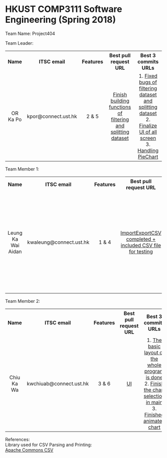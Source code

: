 # HKUST COMP3111 Software Engineering (Spring 2018)

Team Name: Project404

Team Leader:
<table>
	<tr>
	    <th>Name</th>
	    <th>ITSC email</th>
	    <th>Features</th>
	    <th>Best pull request URL</th>
	    <th>Best 3 commits URLs</th>
	</tr>
	<tr>
		<td align="center" valign="middle">OR Ka Po</td>
		<td align="center" valign="middle">kpor@connect.ust.hk</td>
		<td align="center" valign="middle">2 & 5</td>
		<td align="center" valign="middle"><a href=https://github.com/orkapodavid/Project404/pull/20>Finish building functions of filtering and splitting dataset</a></td>
		<td align="center" valign="middle">
		1. <a href=https://github.com/orkapodavid/Project404/commit/6312862c6ab161ae21c41de36dbf81c0a0aaf75d>Fixed bugs of filtering dataset and splitting dataset</a> <br/> 
		2. <a href=https://github.com/orkapodavid/Project404/commit/d0091d684aceb73e7b3fb76361e7438adce6ce0f>Finalize UI of all screen</a>  <br/> 
		3. <a href=https://github.com/orkapodavid/Project404/commit/99d0e9a3e4c993185c04baa01f77e4cdc0a8c395>Handling PieChart</a>  </td>
	</tr>
</table>

Team Member 1:
<table>
	<tr>
	    <th>Name</th>
	    <th>ITSC email</th>
	    <th>Features</th>
	    <th>Best pull request URL</th>
	    <th>Best 3 commits URLs</th>
	</tr>
	<tr>
		<td align="center" valign="middle">Leung Ka Wai Aidan</td>
		<td align="center" valign="middle">kwaleung@connect.ust.hk</td>
		<td align="center" valign="middle">1 & 4</td>
		<td align="center" valign="middle"><a href=https://github.com/orkapodavid/Project404/pull/8>ImportExportCSV completed + included CSV file for testing</a></td>
		<td align="center" valign="middle">
		1. <a href=https://github.com/orkapodavid/Project404/commit/04d0194f966cbbe4191632a540a0be35fa6fe2b5>Implemented Save and Load functions</a> <br/> 
		2. <a href=https://github.com/orkapodavid/Project404/commit/46be235aef10875964b476c2fb9aba5b6d961531>Added EnvironmentParams class for better separation between data and methods</a>  <br/> 
		3. <a href=https://github.com/orkapodavid/Project404/commit/75715e3d82089bff1301de3833dc38374e4750c6>Modified save and load function structures, completed test cases for Environment and Environment Parameters</a>  </td>
	</tr>
</table>

Team Member 2:
<table>
	<tr>
	    <th>Name</th>
	    <th>ITSC email</th>
	    <th>Features</th>
	    <th>Best pull request URL</th>
	    <th>Best 3 commits URLs</th>
	</tr>
	<tr>
		<td align="center" valign="middle">Chiu Ka Wa</td>
		<td align="center" valign="middle">kwchiuab@connect.ust.hk</td>
		<td align="center" valign="middle">3 & 6</td>
		<td align="center" valign="middle"><a href=https://github.com/orkapodavid/Project404/pull/5>UI</a></td>
		<td align="center" valign="middle">
		1. <a href=https://github.com/orkapodavid/Project404/commit/ca6e56854c0a003ca5517110ee71f89231ff067c>The basic layout of the whole program is done</a> <br/> 
		2. <a href=https://github.com/orkapodavid/Project404/commit/a0f6ca164c9c9231d301d14d019df6f9a7d1d043>Finish the chart selection in main</a>  <br/> 
		3. <a href=https://github.com/orkapodavid/Project404/commit/6d44239bd0a3c2169c4c0b8fc140df3cd44a55aa>Finished animated chart</a>  </td>
	</tr>
</table>
		
References: </br>
	Library used for CSV Parsing and Printing:  
		<a href=https://commons.apache.org/proper/commons-csv/>Apache Commons CSV</a>
		

